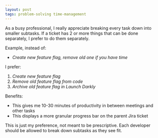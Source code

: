 ```yaml
---
layout: post
tags: problem-solving time-management
---
```

As a busy professional, I really appreciate breaking every task down into smaller subtasks. If a ticket has 2 or more things that can be done separately, I prefer to do them separately.

Example, instead of:

- *Create new feature flag, remove old one if you have time*

I prefer:

1. *Create new feature flag*
2. *Remove old feature flag from code*
3. *Archive old feature flag in Launch Darkly*

Benefits:

- This gives me 10-30 minutes of productivity in between meetings and other tasks
- This displays a more granular progress bar on the parent Jira ticket

This is just my preference, not meant to be prescriptive. Each developer should be allowed to break down subtasks as they see fit.
